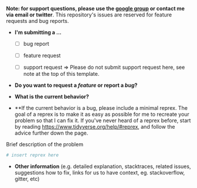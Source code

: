 **Note: for support questions, please use the [google group](https://groups.google.com/forum/#!forum/mxmaps) or contact me via email or twitter**. This repository's issues are reserved for feature requests and bug reports.

* **I'm submitting a ...**
  - [ ] bug report
  - [ ] feature request
  - [ ] support request => Please do not submit support request here, see note at the top of this template.


* **Do you want to request a *feature* or report a *bug*?**



* **What is the current behavior?**



* **If the current behavior is a bug, please include a minimal reprex. The goal of a reprex is to make it as easy as possible for me to recreate your problem so that I can fix it. If you've never heard of a reprex before, start by reading <https://www.tidyverse.org/help/#reprex>, and follow the advice further down the page.


Brief description of the problem

```r
# insert reprex here
```

* **Other information** (e.g. detailed explanation, stacktraces, related issues, suggestions how to fix, links for us to have context, eg. stackoverflow, gitter, etc)